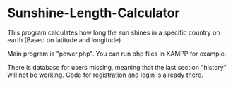 # Sunshine-Length-Calculator
This program calculates how long the sun shines in a specific country on earth (Based on latitude and longitude)

Main program is "power.php". You can run php files in XAMPP for example.

There is database for users missing, meaning that the last section "history" will not be working. Code for registration and login is already there.
